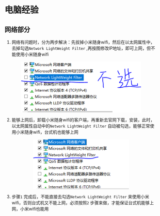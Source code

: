 # 电脑经验
## 网络部分
1. 网络有问题时，分为两步解决：先拔掉小米随身wifi，然后在以太网属性中，去掉勾选`Network LightWeight Filter` ,再按图修改IP地址，即可上网，但不能使用小米随身wifi
<div  align="center">    
<img src="img/net_2.PNG" alt="图片名称" align=center />
</div>

2. 能够上网后，卸载小米随身wifi的客户端，再重新去官网下载，安装，此时，以太网属性自动中的`Network LightWeight Filter` 自动被勾选，能够正常使用小米随身wifi，台式机也能够上网
<div  align="center">    
<img src="img/net_1.PNG" alt="图片名称" align=center />
</div>

3. 步骤`1` 完成后，不能直接去勾选`Network LightWeight Filter` 来使用小米wifi，否则台式机又不能上网，必须按照`2` 步骤来做，才能保证台式机能够上网，小米wifi也能用